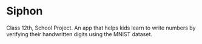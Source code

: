 # Siphon
Class 12th, School Project. An app that helps kids learn to write numbers by verifying their handwritten digits using the MNIST dataset.
